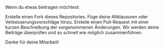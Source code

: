Wenn du etwas beitragen möchtest:

Erstelle einen Fork dieses Repositories.
Füge deine Altklausuren oder Verbesserungsvorschläge hinzu.
Erstelle einen Pull-Request mit einer kurzen Beschreibung der vorgenommenen Änderungen.
Wir werden deine Beiträge überprüfen und so schnell wie möglich zusammenführen.

Danke für deine Mitarbeit!

